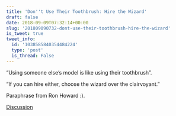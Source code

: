 ```yaml
---
title: 'Don''t Use Their Toothbrush: Hire the Wizard'
draft: false
date: 2018-09-09T07:32:14+00:00
slug: '201809090732-dont-use-their-toothbrush-hire-the-wizard'
is_tweet: true
tweet_info:
  id: '1038585840354484224'
  type: 'post'
  is_thread: False
---
```




“Using someone else’s model is like using their toothbrush”.

“If you can hire either, choose the wizard over the clairvoyant.”

Paraphrase from Ron Howard :).

[Discussion](https://x.com/sytelus/status/1038585840354484224)
